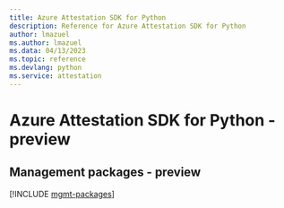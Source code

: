 ```yaml
---
title: Azure Attestation SDK for Python
description: Reference for Azure Attestation SDK for Python
author: lmazuel
ms.author: lmazuel
ms.data: 04/13/2023
ms.topic: reference
ms.devlang: python
ms.service: attestation
---
```

# Azure Attestation SDK for Python - preview

## Management packages - preview
[!INCLUDE [mgmt-packages](attestation-mgmt-index.md)]